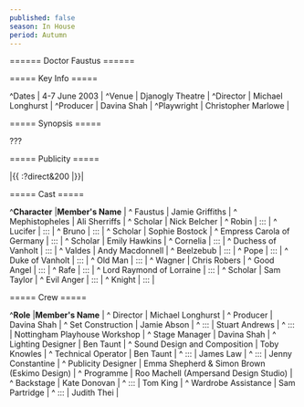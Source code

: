 ```yaml
---
published: false
season: In House
period: Autumn
---
```


====== Doctor Faustus ======

===== Key Info =====

^Dates        | 4-7 June 2003 |
^Venue        | Djanogly Theatre |
^Director     | Michael Longhurst |
^Producer     | Davina Shah |
^Playwright   | Christopher Marlowe |

===== Synopsis =====

???

===== Publicity =====

|{{ :?direct&200 |}}|


===== Cast =====

^**Character**            |**Member's Name** |
^ Faustus                            | Jamie Griffiths |
^ Mephistopheles                     | Ali Sherriffs |
^ Scholar                            | Nick Belcher | 
^ Robin                              | ::: |
^ Lucifer                            | ::: |
^ Bruno                              | ::: |
^ Scholar                            | Sophie Bostock |
^ Empress Carola of Germany          | ::: |
^ Scholar                            | Emily Hawkins |
^ Cornelia                           | ::: |
^ Duchess of Vanholt                 | ::: |
^ Valdes                             | Andy Macdonnell |
^ Beelzebub                          | ::: |
^ Pope                               | ::: |
^ Duke of Vanholt                    | ::: |
^ Old Man                            | ::: |
^ Wagner                             | Chris Robers |
^ Good Angel                         | ::: |
^ Rafe                               | ::: |
^ Lord Raymond of Lorraine           | ::: |
^ Scholar                            | Sam Taylor |
^ Evil Anger                         | ::: |
^ Knight                             | ::: |


===== Crew =====

^**Role**                  |**Member's Name** |
^ Director                     | Michael Longhurst |
^ Producer                     | Davina Shah |
^ Set Construction             | Jamie Abson |
^ :::                          | Stuart Andrews |
^ :::                          | Nottingham Playhouse Workshop |
^ Stage Manager                | Davina Shah |
^ Lighting Designer            | Ben Taunt |
^ Sound Design and Composition | Toby Knowles |
^ Technical Operator           | Ben Taunt |
^ :::                          | James Law |
^ :::                          | Jenny Constantine |
^ Publicity Designer           | Emma Shepherd & Simon Brown (Eskimo Design) |
^ Programme                    | Roo Machell (Ampersand Design Studio) |
^ Backstage                    | Kate Donovan |
^ :::                          | Tom King |
^ Wardrobe Assistance          | Sam Partridge |
^ :::                          | Judith Thei |
